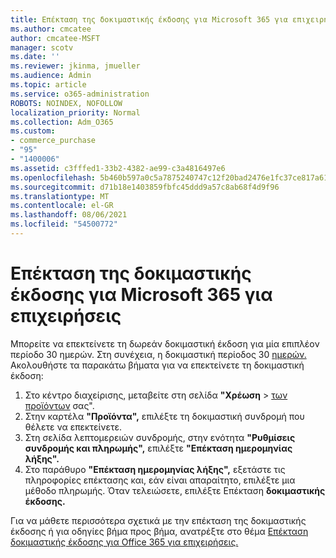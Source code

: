```yaml
---
title: Επέκταση της δοκιμαστικής έκδοσης για Microsoft 365 για επιχειρήσεις
ms.author: cmcatee
author: cmcatee-MSFT
manager: scotv
ms.date: ''
ms.reviewer: jkinma, jmueller
ms.audience: Admin
ms.topic: article
ms.service: o365-administration
ROBOTS: NOINDEX, NOFOLLOW
localization_priority: Normal
ms.collection: Adm_O365
ms.custom:
- commerce_purchase
- "95"
- "1400006"
ms.assetid: c3fffed1-33b2-4382-ae99-c3a4816497e6
ms.openlocfilehash: 5b460b597a0c5a7875240747c12f20bad2476e1fc37ce817a61e332cc404f9ac
ms.sourcegitcommit: d71b18e1403859fbfc45ddd9a57c8ab68f4d9f96
ms.translationtype: MT
ms.contentlocale: el-GR
ms.lasthandoff: 08/06/2021
ms.locfileid: "54500772"
---
```

# <a name="extend-your-trial-for-microsoft-365-for-business"></a>Επέκταση της δοκιμαστικής έκδοσης για Microsoft 365 για επιχειρήσεις

Μπορείτε να επεκτείνετε τη δωρεάν δοκιμαστική έκδοση για μία επιπλέον περίοδο 30 ημερών. Στη συνέχεια, η δοκιμαστική περίοδος 30 [ημερών.](/alchemyinsights/grace-period-for-microsoft-365-free-trial) Ακολουθήστε τα παρακάτω βήματα για να επεκτείνετε τη δοκιμαστική έκδοση:
  
1. Στο κέντρο διαχείρισης, μεταβείτε στη σελίδα **"Χρέωση** \> [των προϊόντων](https://go.microsoft.com/fwlink/p/?linkid=842054) σας".
2. Στην καρτέλα **"Προϊόντα",** επιλέξτε τη δοκιμαστική συνδρομή που θέλετε να επεκτείνετε.
3. Στη σελίδα λεπτομερειών συνδρομής, στην ενότητα **"Ρυθμίσεις συνδρομής και πληρωμής",** επιλέξτε **"Επέκταση ημερομηνίας λήξης".**
4. Στο παράθυρο **"Επέκταση ημερομηνίας λήξης",** εξετάστε τις πληροφορίες επέκτασης και, εάν είναι απαραίτητο, επιλέξτε μια μέθοδο πληρωμής. Όταν τελειώσετε, επιλέξτε Επέκταση **δοκιμαστικής έκδοσης.**

Για να μάθετε περισσότερα σχετικά με την επέκταση της δοκιμαστικής έκδοσης ή για οδηγίες βήμα προς βήμα, ανατρέξτε στο θέμα [Επέκταση δοκιμαστικής έκδοσης για Office 365 για επιχειρήσεις.](/microsoft-365/commerce/extend-your-trial)